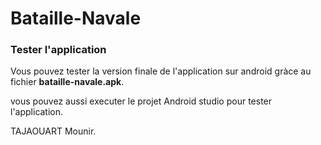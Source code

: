 # Bataille-Navale


### Tester l'application
Vous pouvez tester la version finale de l'application  sur android gràce au fichier **bataille-navale.apk**.

vous pouvez aussi executer le projet Android studio pour tester l'application.


TAJAOUART Mounir.

